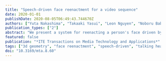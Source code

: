 ```yaml
---
title: "Speech-driven face reenactment for a video sequence"
date: 2020-01-01
publishDate: 2020-08-05T06:49:43.744670Z
authors: ["Yuta Nakashima", "Takaaki Yasui", "Leon Nguyen", "Noboru Babaguchi"]
publication_types: ["2"]
abstract: "We present a system for reenacting a person's face driven by speech. Given a video sequence with the corresponding audio track of a person giving a speech and another audio track containing different speech from the same person, we reconstruct a 3D mesh of the face in each frame of the video sequence to match the speech in the second audio track. Audio features are extracted from such two audio tracks. Assuming that the appearance of the mouth is highly correlated to these speech features, we extract the mouth region of the face's 3D mesh from the video sequence when speech features from the second audio track are close to those of the video's audio track. While retaining temporal consistency, these extracted mouth regions then replace the original mouth regions in the video sequence, synthesizing a reenactment video where the person seemingly gives the speech from the second audio track. Our system, coined S2TH (speech to talking head), does not require any special hardware to capture the 3D geometry of faces but uses the state-of-the-art method for facial geometry regression. We visually and subjectively demonstrate reenactment quality."
featured: false
publication: "*ITE Transactions on Media Technology and Applications*"
tags: ["3d geometry", "face reenactment", "speech-driven", "talking head", "speech-driven", "talking head"]
doi: "10.3169/mta.8.60"
---
```


